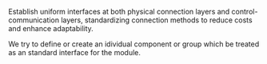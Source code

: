 
Establish uniform interfaces at both physical connection layers and control-communication layers, standardizing connection methods to reduce costs and enhance adaptability.

We try to define or create an idividual component  or group which be treated as an standard interface for the module.
